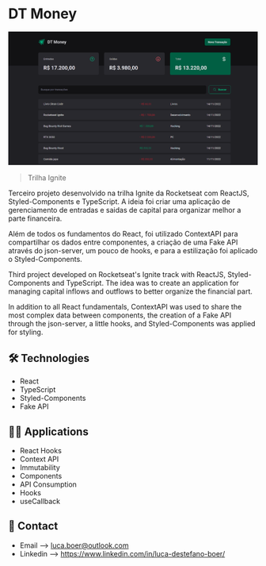 # DT Money

![preview](./.github/preview.png)

> Trilha Ignite

Terceiro projeto desenvolvido na trilha Ignite da Rocketseat com ReactJS, Styled-Components e TypeScript. A ideia foi criar uma aplicação de gerenciamento de entradas e saidas de capital para organizar melhor a parte financeira. 

Além de todos os fundamentos do React, foi utilizado ContextAPI para compartilhar os dados entre componentes, a criação de uma Fake API através do json-server, um pouco de hooks, e para a estilização foi aplicado o Styled-Components.

Third project developed on Rocketseat's Ignite track with ReactJS, Styled-Components and TypeScript. The idea was to create an application for managing capital inflows and outflows to better organize the financial part.

In addition to all React fundamentals, ContextAPI was used to share the most complex data between components, the creation of a Fake API through the json-server, a little hooks, and Styled-Components was applied for styling.

## 🛠 Technologies

- React
- TypeScript
- Styled-Components
- Fake API

## 🧑‍💻 Applications

- React Hooks
- Context API
- Immutability
- Components
- API Consumption
- Hooks
- useCallback

## 💛 Contact

- Email --> luca.boer@outlook.com
- Linkedin --> https://www.linkedin.com/in/luca-destefano-boer/
